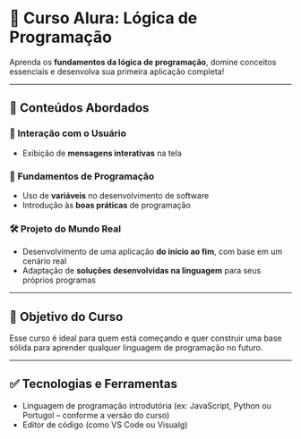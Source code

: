 # 🧠 Curso Alura: Lógica de Programação

Aprenda os **fundamentos da lógica de programação**, domine conceitos essenciais e desenvolva sua primeira aplicação completa!

---

## 📌 Conteúdos Abordados

### 💬 Interação com o Usuário
- Exibição de **mensagens interativas** na tela

### 🧮 Fundamentos de Programação
- Uso de **variáveis** no desenvolvimento de software
- Introdução às **boas práticas** de programação

### 🛠️ Projeto do Mundo Real
- Desenvolvimento de uma aplicação **do início ao fim**, com base em um cenário real
- Adaptação de **soluções desenvolvidas na linguagem** para seus próprios programas

---

## 🎯 Objetivo do Curso

Esse curso é ideal para quem está começando e quer construir uma base sólida para aprender qualquer linguagem de programação no futuro.

---

## ✅ Tecnologias e Ferramentas

- Linguagem de programação introdutória (ex: JavaScript, Python ou Portugol – conforme a versão do curso)
- Editor de código (como VS Code ou Visualg)
